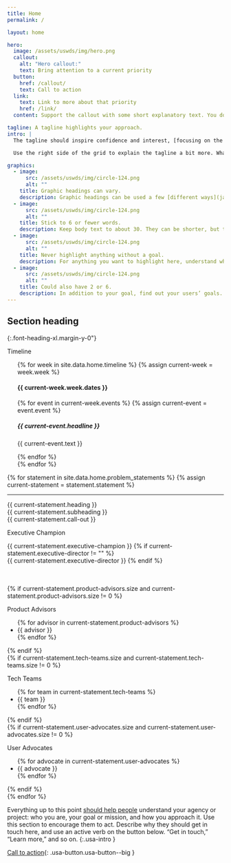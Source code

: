 ```yaml
---
title: Home
permalink: /

layout: home

hero:
  image: /assets/uswds/img/hero.png
  callout:
    alt: "Hero callout:"
    text: Bring attention to a current priority
  button:
    href: /callout/
    text: Call to action
  link:
    text: Link to more about that priority
    href: /link/
  content: Support the callout with some short explanatory text. You don't need more than a couple of sentences.

tagline: A tagline highlights your approach.
intro: |
  The tagline should inspire confidence and interest, [focusing on the value](javascript:void(0);) that your overall approach offers to your audience. Use a heading typeface and keep your tagline to just a few words, and don’t confuse or mystify.

  Use the right side of the grid to explain the tagline a bit more. What are your goals? How do you do your work? Write in the present tense, and stay brief here. People who are interested can find details on internal pages.

graphics:
  - image:
      src: /assets/uswds/img/circle-124.png
      alt: ""
    title: Graphic headings can vary.
    description: Graphic headings can be used a few [different ways](javascript:void(0);), depending on what your landing page is for. Highlight your values, specific program areas, or results.
  - image:
      src: /assets/uswds/img/circle-124.png
      alt: ""
    title: Stick to 6 or fewer words.
    description: Keep body text to about 30. They can be shorter, but try to be somewhat balanced across all four. It creates a clean appearance with good spacing.
  - image:
      src: /assets/uswds/img/circle-124.png
      alt: ""
    title: Never highlight anything without a goal.
    description: For anything you want to highlight here, understand what your users know now, and what activity or impression you want from them after they see it.
  - image:
      src: /assets/uswds/img/circle-124.png
      alt: ""
    title: Could also have 2 or 6.
    description: In addition to your goal, find out your users’ goals. [What do they want to know](https://18f.gsa.gov/) or do that supports your mission? Use these headings to show those.
---
```


## Section heading

{:.font-heading-xl.margin-y-0"}

Timeline
<ul>
  {% for week in site.data.home.timeline %}
    {% assign current-week = week.week %}
    <div>
        <h4>{{ current-week.week.dates }}</h4>
        {% for event in current-week.events %}
        {% assign current-event = event.event %}
          <h5>{{ current-event.headline }}</h5>
          <p>{{ current-event.text }}</p>
        {% endfor %}
    </div>
  {% endfor %}
</ul>

<!-- https://designsystem.digital.gov/utilities/layout-grid/ -->
{% for statement in site.data.home.problem_statements %}
  {% assign current-statement = statement.statement %}
  <div class="grid-container">
    <hr class="" />
    <div class="grid-row">{{ current-statement.heading }}</div>
    <div class="grid-row">{{ current-statement.subheading }}</div>
    <div class="grid-row">{{ current-statement.call-out }}</div>
    <div class="grid-row">
      <div class="grid-column grid-col-4">
        <div>
          <p>Executive Champion</p>
          <p>
          {{ current-statement.executive-champion }}
          {% if current-statement.executive-director != "" %}
            <br />{{ current-statement.executive-director }}
          {% endif %}
          </p>
          <br><br>
          {% if current-statement.product-advisors.size and current-statement.product-advisors.size != 0 %}
            <p>Product Advisors</p>
            <ul>
              {% for advisor in current-statement.product-advisors %}
                <li>{{ advisor }}</li>
              {% endfor %}
            </ul>
          {% endif %}
        </div>
      </div>
      <div class="grid-container">  
        <div class="grid-column grid-container">
          <div>
            {% if current-statement.tech-teams.size and current-statement.tech-teams.size != 0 %}
              <p>Tech Teams</p>
              <ul>
              {% for team in current-statement.tech-teams %}
              <li>{{ team }}</li>
              {% endfor %}
              </ul>
            {% endif %}
          </div>
          <div>
            {% if current-statement.user-advocates.size and current-statement.user-advocates.size != 0 %}
              <p>User Advocates</p>
              <ul>
              {% for advocate in current-statement.user-advocates %}
              <li>{{ advocate }}</li>
              {% endfor %}
              </ul>
            {% endif %}
          </div>
        </div>
      </div>
    </div>
  </div>
{% endfor %}

Everything up to this point [should help people](<javascript:void(0);>) understand your agency or project: who you are, your goal or mission, and how you approach it. Use this section to encourage them to act. Describe why they should get in touch here, and use an active verb on the button below. “Get in touch,” “Learn more,” and so on.
{:.usa-intro }

[Call to action](#){: .usa-button.usa-button--big }
